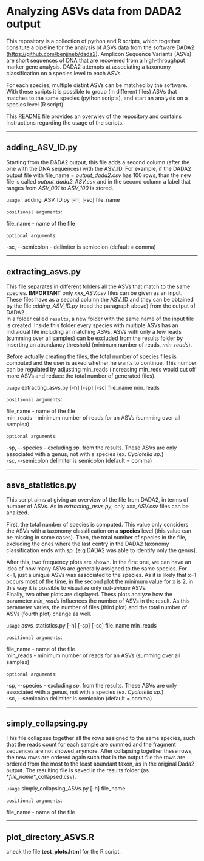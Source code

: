 # Analyzing ASVs data from DADA2 output

This repository is a collection of python and R scripts, which together consitute a pipeline for the analysis of ASVs data from the software DADA2 (https://github.com/benjjneb/dada2). 
Amplicon Sequence Variants (ASVs) are short sequences of DNA that are recovered from a high-throughput marker gene analysis. DADA2 attempts at associating a taxonomy classification on a species level to each ASVs. 

For each species, multiple distint ASVs can be matched by the software. With these scripts it is possible to group (in different files) ASVs that matches to the same species (python scripts), and start an analysis on a species level (R script).

This README file provides an overwiev of the repository and contains instructions regarding the usage of the scripts. 

---

## adding_ASV_ID.py
Starting from the DADA2 output, this file adds a second column (after the one with the DNA sequences) with the ASV_ID. For example, if the DADA2 output file with file_name = *output_dada2.csv* has 100 rows, than the new file is called *output_dada2_ASV.csv* and in the second column a label that ranges from *ASV_001* to *ASV_100* is stored. 

`usage` : adding_ASV_ID.py [-h] [-sc] file_name

`positional arguments`:

file_name      -   name of the file

`optional arguments`:
			  
-sc, --semicolon - delimiter is semicolon (default = comma)

---

## extracting_asvs.py
This file separates in different folders all the ASVs that match to the same species. 
**IMPORTANT** only *xxx_ASV.csv* files can be given as an input. These files have as a second column the ASV_ID and they can be obtained by the file *adding_ASV_ID.py* (read the paragraph above) from the output of DADA2 . 
<br>
In a folder called `results`, a new folder with the same name of the input file is created. Inside this folder every species with multiple ASVs has an individual file including all matching ASVs. 
ASVs with only a few reads (summing over all samples) can be excluded from the results folder by inserting an abundancy threshold (minimum number of reads, *min_reads*).

Before actually creating the files, the total number of species files is computed and the user is asked whether he wants to continue. This number can be regulated by adjusting min_reads (increasing min_reds would cut off more ASVs and reduce the total number of generated files). 


`usage` extracting_asvs.py [-h] [-sp] [-sc] file_name min_reads

`positional arguments`: 

file_name    -     name of the file
<br>
min_reads    -     minimum number of reads for an ASVs (summing over all samples)

`optional arguments`:

-sp, --species  -   excluding *sp.* from the results. These ASVs are only associated with a genus, not with a species (ex. *Cyclotella sp.*)
<br>
-sc, --semicolon  delimiter is semicolon (default = comma)

---

## asvs_statistics.py
This script aims at giving an overview of the file from DADA2, in terms of number of ASVs. As in *extracting_asvs.py*, only *xxx_ASV.csv* files can be analized. 

First, the total number of species is computed. This value only considers the ASVs with a taxonomy classification on a **species** level (this value can be missing in some cases). 
Then, the total number of species in the file, excluding the ones where the last centry in the DADA2 taxonomy classification ends with *sp.* (e.g DADA2 was able to identify only the genus). 

After this, two frequency plots are shown. 
In the first one, we can have an idea of how many ASVs are generally assigned to the same species. For x=1, just a unique ASVs was associated to the species. 
As it is likely that x=1 occurs most of the time, in the second plot the minimum value for x is 2, in this way it is possible to visualize only *not-unique* ASVs. 
<br>
Finally, two other plots are displayed. Thess plots analyze how the parameter *min_reads* influences the number of ASVs in the result. As this parameter varies, the number of files (third plot) and the total number of ASVs (fourth plot) change as well.   

`usage` asvs_statistics.py [-h] [-sp] [-sc] file_name min_reads

`positional arguments`: 

file_name    -     name of the file
<br>
min_reads    -     minimum number of reads for an ASVs (summing over all samples)

`optional arguments`:

-sp, --species  -   excluding *sp.* from the results. These ASVs are only associated with a genus, not with a species (ex. *Cyclotella sp.*)
<br>
-sc, --semicolon  delimiter is semicolon (default = comma)

---

## simply_collapsing.py 

This file collapses together all the rows assigned to the same species, such that the reads count for each sample are summed and the fragment sequences are not showed anymore. After collapsing together these rows, the new rows are ordered again such that in the output file the rows are ordered from the most to the least abundant taxon, as in the original Dada2 output. The resulting file is saved in the results folder (as \**file_name*\*_collapsed.csv). 

`usage` simply_collapsing_ASVs.py [-h] file_name

`positional arguments`:

  file_name - name of the file

---

## plot_directory_ASVS.R

check the file **test_plots.html** for the R script. 


